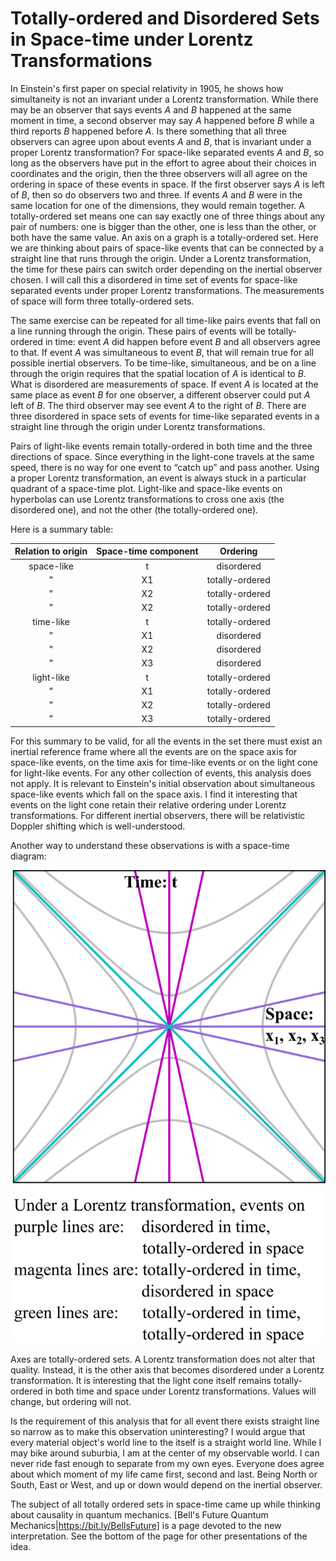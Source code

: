 # Totally-ordered and Disordered Sets in Space-time under Lorentz Transformations

In Einstein's first paper on special relativity in 1905, he shows how
simultaneity is not an invariant under a Lorentz transformation. While there
may be an observer that says events _A_ and _B_ happened at the same moment in
time, a second observer may say _A_ happened before _B_ while a third reports _B_
happened before _A_. Is there something that all three observers can agree upon
about events _A_ and _B_, that is invariant under a proper Lorentz transformation?
For space-like separated events _A_ and _B_, so long as the observers have put in
the effort to agree about their choices in coordinates and the origin, then the
three observers will all agree on the ordering in space of these events in
space. If the first observer says _A_ is left of _B_, then so do observers two and
three. If events _A_ and _B_ were in the same location for one of the dimensions,
they would remain together. A totally-ordered set means one can say exactly one
of three things about any pair of numbers: one is bigger than the other, one is
less than the other, or both have the same value. An axis on a graph is a
totally-ordered set. Here we are thinking about pairs of space-like events that
can be connected by a straight line that runs through the origin. Under a
Lorentz transformation, the time for these pairs can switch order depending on
the inertial observer chosen. I will call this a disordered in time set of
events for space-like separated events under proper Lorentz transformations.
The measurements of space will form three totally-ordered sets.

The same exercise can be repeated for all time-like pairs events that fall on a
line running through the origin. These pairs of events will be totally-ordered
in time: event _A_ did happen before event _B_ and all observers agree to that. If
event _A_ was simultaneous to event _B_, that will remain true for all possible
inertial observers. To be time-like, simultaneous, and be on a line through the
origin requires that the spatial location of _A_ is identical to _B_. What is
disordered are measurements of space. If event _A_ is located at the same place
as event _B_ for one observer, a different observer could put _A_ left of _B_. The
third observer may see event _A_ to the right of _B_. There are three disordered in
space sets of events for time-like separated events in a straight line through
the origin under Lorentz transformations.

Pairs of light-like events remain totally-ordered in both time and the three
directions of space. Since everything in the light-cone travels at the same
speed, there is no way for one event to “catch up” and pass another. Using a
proper Lorentz transformation, an event is always stuck in a particular
quadrant of a space-time plot. Light-like and space-like events on hyperbolas
can use Lorentz transformations to cross one axis (the disordered one), and not
the other (the totally-ordered one). 

Here is a summary table:

| Relation to origin | Space-time component | Ordering |
| :---: | :---: | :---: |
| space-like | t | disordered |
|  " | X1	| totally-ordered |
| " | X2 | totally-ordered |
| " | X2 | totally-ordered |
| time-like | t | totally-ordered |
| " | X1 | disordered |
| " | X2 | disordered |
| " | X3 | disordered | 
| light-like | t | totally-ordered |
| " | X1 | totally-ordered |
| " | X2 | totally-ordered |
| " | X3 | totally-ordered |

For this summary to be valid, for all the events in the set there must exist an
inertial reference frame where all the events are on the space axis for
space-like events, on the time axis for time-like events or on the light cone
for light-like events. For any other collection of events, this analysis does
not apply. It is relevant to Einstein's initial observation about simultaneous
space-like events which fall on the space axis. I find it interesting that
events on the light cone retain their relative ordering under Lorentz
transformations. For different inertial observers, there will be relativistic
Doppler shifting which is well-understood. 

Another way to understand these observations is with a space-time diagram:



![](../images/SR/2020-10-03__ordering_of_lines_and_hyperbolas__DS.png)



Axes are totally-ordered sets. A Lorentz transformation does not alter that
quality. Instead, it is the other axis that becomes disordered under a Lorentz
transformation. It is interesting that the light cone itself remains
totally-ordered in both time and space under Lorentz transformations. Values
will change, but ordering will not.

Is the requirement of this analysis that for all event there exists straight
line so narrow as to make this observation uninteresting? I would argue that
every material object's world line to the itself is a straight world line. While
I may bike around suburbia, I am at the center of my observable world. I can
never ride fast enough to separate from my own eyes. Everyone does agree about
which moment of my life came first, second and last. Being North or South, East
or West, and up or down would depend on the inertial observer.

The subject of all totally ordered sets in space-time came up while thinking
about causality in quantum mechanics. [Bell's Future Quantum
Mechanics|https://bit.ly/BellsFuture] is a page devoted to the new
interpretation. See the bottom of the page for other presentations of the idea.
